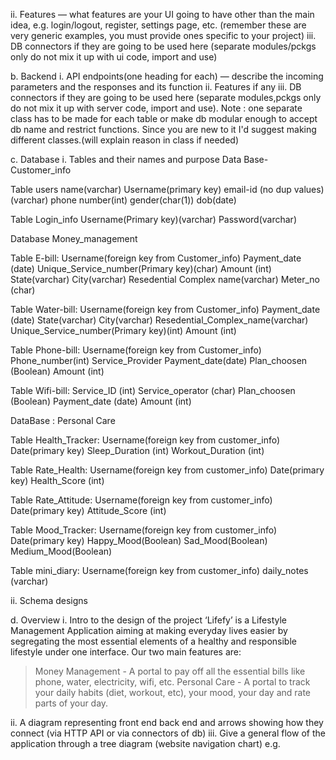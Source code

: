 ii. Features — what features are your UI going to have other than the main idea,
e.g. login/logout, register, settings page, etc. (remember these are very generic
examples, you must provide ones specific to your project)
iii. DB connectors if they are going to be used here (separate modules/pckgs only do
not mix it up with ui code, import and use)


b. Backend
i. API endpoints(one heading for each) — describe the incoming parameters and
the responses and its function
ii. Features if any
iii. DB connectors if they are going to be used here (separate modules,pckgs only do
not mix it up with server code, import and use). Note : one separate class has to
be made for each table or make db modular enough to accept db name and
restrict functions. Since you are new to it I'd suggest making different
classes.(will explain reason in class if needed)



c. Database
i. Tables and their names and purpose
Data Base- Customer_info

Table users
name(varchar)
Username(primary key)
email-id (no dup values)(varchar)
phone number(int)
gender(char(1))
dob(date)

Table Login_info
Username(Primary key)(varchar)
Password(varchar)


Database Money_management

Table E-bill:
Username(foreign key from Customer_info)
Payment_date (date)
Unique_Service_number(Primary key)(char)
Amount (int)
State(varchar)
City(varchar)
Resedential Complex name(varchar)
Meter_no (char)


Table Water-bill:
Username(foreign key from Customer_info)
Payment_date (date)
State(varchar)
City(varchar)
Resedential_Complex_name(varchar)
Unique_Service_number(Primary key)(int)
Amount (int)

Table Phone-bill:
Username(foreign key from Customer_info)
Phone_number(int)
Service_Provider
Payment_date(date)
Plan_choosen (Boolean) 
Amount (int)


Table Wifi-bill:
Service_ID (int)
Service_operator (char)
Plan_choosen (Boolean)
Payment_date (date)
Amount (int)


DataBase : Personal Care

Table Health_Tracker:
Username(foreign key from customer_info)
Date(primary key)
Sleep_Duration (int)
Workout_Duration (int)

Table Rate_Health:
Username(foreign key from customer_info)
Date(primary key)
Health_Score (int)

Table Rate_Attitude:
Username(foreign key from customer_info)
Date(primary key)
Attitude_Score (int)

Table Mood_Tracker:
Username(foreign key from customer_info)
Date(primary key)
Happy_Mood(Boolean)
Sad_Mood(Boolean)
Medium_Mood(Boolean)

Table mini_diary:
Username(foreign key from customer_info)
daily_notes (varchar)





ii. Schema designs




d. Overview
i. Intro to the design of the project
‘Lifefy’ is a Lifestyle Management Application aiming at making everyday lives easier by segregating the most essential elements of a healthy and responsible lifestyle under one interface. Our two main features are:
>Money Management - A portal to pay off all the essential bills like phone, water, electricity, wifi, etc. 
>Personal Care - A portal to track your daily habits (diet, workout, etc), your mood, your day and rate parts of your day.

ii. A diagram representing front end back end and arrows showing how they
connect (via HTTP API or via connectors of db)
iii. Give a general flow of the application through a tree diagram (website
navigation chart) e.g.

